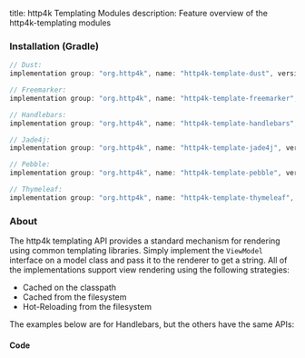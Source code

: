title: http4k Templating Modules
description: Feature overview of the http4k-templating modules

### Installation (Gradle)

```groovy
// Dust: 
implementation group: "org.http4k", name: "http4k-template-dust", version: "4.6.0.0"

// Freemarker: 
implementation group: "org.http4k", name: "http4k-template-freemarker", version: "4.6.0.0"

// Handlebars: 
implementation group: "org.http4k", name: "http4k-template-handlebars", version: "4.6.0.0"

// Jade4j: 
implementation group: "org.http4k", name: "http4k-template-jade4j", version: "4.6.0.0"

// Pebble: 
implementation group: "org.http4k", name: "http4k-template-pebble", version: "4.6.0.0"

// Thymeleaf: 
implementation group: "org.http4k", name: "http4k-template-thymeleaf", version: "4.6.0.0"
```

### About
The http4k templating API provides a standard mechanism for rendering using common templating libraries. Simply implement the `ViewModel` interface on a model class and pass it to the renderer to get a string. All of the implementations support view rendering using the following strategies:

* Cached on the classpath
* Cached from the filesystem
* Hot-Reloading from the filesystem

The examples below are for Handlebars, but the others have the same APIs:

#### Code  [<img class="octocat"/>](https://github.com/http4k/http4k/blob/master/src/docs/guide/modules/templating/example.kt)

<script src="https://gist-it.appspot.com/https://github.com/http4k/http4k/blob/master/src/docs/guide/modules/templating/example.kt"></script>

[http4k]: https://http4k.org
